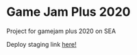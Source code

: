 # Game Jam Plus 2020
Project for gamejam plus 2020 on SEA

Deploy staging link [here!](https://website-backend-b1cf8.web.app)
